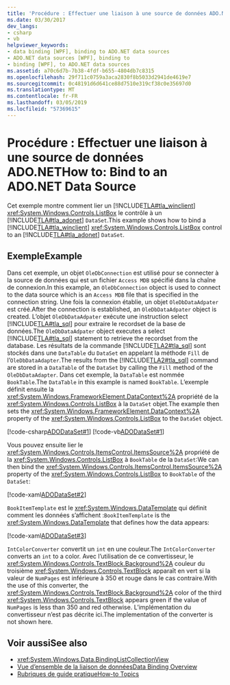 ```yaml
---
title: 'Procédure : Effectuer une liaison à une source de données ADO.NET'
ms.date: 03/30/2017
dev_langs:
- csharp
- vb
helpviewer_keywords:
- data binding [WPF], binding to ADO.NET data sources
- ADO.NET data sources [WPF], binding to
- binding [WPF], to ADO.NET data sources
ms.assetid: a70c6d7b-7b38-4fdf-b655-4804db7c8315
ms.openlocfilehash: 29f711c0759a3aca2830f8b5033d2941de4619e7
ms.sourcegitcommit: 0c48191d6d641ce88d7510e319cf38c0e35697d0
ms.translationtype: MT
ms.contentlocale: fr-FR
ms.lasthandoff: 03/05/2019
ms.locfileid: "57369615"
---
```

# <a name="how-to-bind-to-an-adonet-data-source"></a><span data-ttu-id="f31df-102">Procédure : Effectuer une liaison à une source de données ADO.NET</span><span class="sxs-lookup"><span data-stu-id="f31df-102">How to: Bind to an ADO.NET Data Source</span></span>
<span data-ttu-id="f31df-103">Cet exemple montre comment lier un [!INCLUDE[TLA#tla_winclient](../../../../includes/tlasharptla-winclient-md.md)] <xref:System.Windows.Controls.ListBox> le contrôle à un [!INCLUDE[TLA#tla_adonet](../../../../includes/tlasharptla-adonet-md.md)] `DataSet`.</span><span class="sxs-lookup"><span data-stu-id="f31df-103">This example shows how to bind a [!INCLUDE[TLA#tla_winclient](../../../../includes/tlasharptla-winclient-md.md)] <xref:System.Windows.Controls.ListBox> control to an [!INCLUDE[TLA#tla_adonet](../../../../includes/tlasharptla-adonet-md.md)] `DataSet`.</span></span>  
  
## <a name="example"></a><span data-ttu-id="f31df-104">Exemple</span><span class="sxs-lookup"><span data-stu-id="f31df-104">Example</span></span>  
 <span data-ttu-id="f31df-105">Dans cet exemple, un objet `OleDbConnection` est utilisé pour se connecter à la source de données qui est un fichier `Access MDB` spécifié dans la chaîne de connexion.</span><span class="sxs-lookup"><span data-stu-id="f31df-105">In this example, an `OleDbConnection` object is used to connect to the data source which is an `Access MDB` file that is specified in the connection string.</span></span> <span data-ttu-id="f31df-106">Une fois la connexion établie, un objet `OleDbDataAdpater` est créé.</span><span class="sxs-lookup"><span data-stu-id="f31df-106">After the connection is established, an `OleDbDataAdpater` object is created.</span></span> <span data-ttu-id="f31df-107">L’objet `OleDbDataAdpater` exécute une instruction select [!INCLUDE[TLA#tla_sql](../../../../includes/tlasharptla-sql-md.md)] pour extraire le recordset de la base de données.</span><span class="sxs-lookup"><span data-stu-id="f31df-107">The `OleDbDataAdpater` object executes a select [!INCLUDE[TLA#tla_sql](../../../../includes/tlasharptla-sql-md.md)] statement to retrieve the recordset from the database.</span></span> <span data-ttu-id="f31df-108">Les résultats de la commande [!INCLUDE[TLA2#tla_sql](../../../../includes/tla2sharptla-sql-md.md)] sont stockés dans une `DataTable` du `DataSet` en appelant la méthode `Fill` de l’`OleDbDataAdapter`.</span><span class="sxs-lookup"><span data-stu-id="f31df-108">The results from the [!INCLUDE[TLA2#tla_sql](../../../../includes/tla2sharptla-sql-md.md)] command are stored in a `DataTable` of the `DataSet` by calling the `Fill` method of the `OleDbDataAdapter`.</span></span> <span data-ttu-id="f31df-109">Dans cet exemple, la `DataTable` est nommée `BookTable`.</span><span class="sxs-lookup"><span data-stu-id="f31df-109">The `DataTable` in this example is named `BookTable`.</span></span> <span data-ttu-id="f31df-110">L’exemple définit ensuite la <xref:System.Windows.FrameworkElement.DataContext%2A> propriété de la <xref:System.Windows.Controls.ListBox> à la `DataSet` objet.</span><span class="sxs-lookup"><span data-stu-id="f31df-110">The example then sets the <xref:System.Windows.FrameworkElement.DataContext%2A> property of the <xref:System.Windows.Controls.ListBox> to the `DataSet` object.</span></span>  
  
 [!code-csharp[ADODataSet#1](~/samples/snippets/csharp/VS_Snippets_Wpf/ADODataSet/CSharp/Window1.xaml.cs#1)]
 [!code-vb[ADODataSet#1](~/samples/snippets/visualbasic/VS_Snippets_Wpf/ADODataSet/VisualBasic/Window1.xaml.vb#1)]  
  
 <span data-ttu-id="f31df-111">Vous pouvez ensuite lier le <xref:System.Windows.Controls.ItemsControl.ItemsSource%2A> propriété de la <xref:System.Windows.Controls.ListBox> à `BookTable` de la `DataSet`:</span><span class="sxs-lookup"><span data-stu-id="f31df-111">We can then bind the <xref:System.Windows.Controls.ItemsControl.ItemsSource%2A> property of the <xref:System.Windows.Controls.ListBox> to `BookTable` of the `DataSet`:</span></span>  
  
 [!code-xaml[ADODataSet#2](~/samples/snippets/csharp/VS_Snippets_Wpf/ADODataSet/CSharp/Window1.xaml#2)]  
  
 <span data-ttu-id="f31df-112">`BookItemTemplate` est le <xref:System.Windows.DataTemplate> qui définit comment les données s’affichent :</span><span class="sxs-lookup"><span data-stu-id="f31df-112">`BookItemTemplate` is the <xref:System.Windows.DataTemplate> that defines how the data appears:</span></span>  
  
 [!code-xaml[ADODataSet#3](~/samples/snippets/csharp/VS_Snippets_Wpf/ADODataSet/CSharp/Window1.xaml#3)]  
  
 <span data-ttu-id="f31df-113">`IntColorConverter` convertit un `int` en une couleur.</span><span class="sxs-lookup"><span data-stu-id="f31df-113">The `IntColorConverter` converts an `int` to a color.</span></span> <span data-ttu-id="f31df-114">Avec l’utilisation de ce convertisseur, le <xref:System.Windows.Controls.TextBlock.Background%2A> couleur du troisième <xref:System.Windows.Controls.TextBlock> apparaît en vert si la valeur de `NumPages` est inférieure à 350 et rouge dans le cas contraire.</span><span class="sxs-lookup"><span data-stu-id="f31df-114">With the use of this converter, the <xref:System.Windows.Controls.TextBlock.Background%2A> color of the third <xref:System.Windows.Controls.TextBlock> appears green if the value of `NumPages` is less than 350 and red otherwise.</span></span> <span data-ttu-id="f31df-115">L’implémentation du convertisseur n’est pas décrite ici.</span><span class="sxs-lookup"><span data-stu-id="f31df-115">The implementation of the converter is not shown here.</span></span>  
  
## <a name="see-also"></a><span data-ttu-id="f31df-116">Voir aussi</span><span class="sxs-lookup"><span data-stu-id="f31df-116">See also</span></span>
- <xref:System.Windows.Data.BindingListCollectionView>
- [<span data-ttu-id="f31df-117">Vue d’ensemble de la liaison de données</span><span class="sxs-lookup"><span data-stu-id="f31df-117">Data Binding Overview</span></span>](data-binding-overview.md)
- [<span data-ttu-id="f31df-118">Rubriques de guide pratique</span><span class="sxs-lookup"><span data-stu-id="f31df-118">How-to Topics</span></span>](data-binding-how-to-topics.md)
